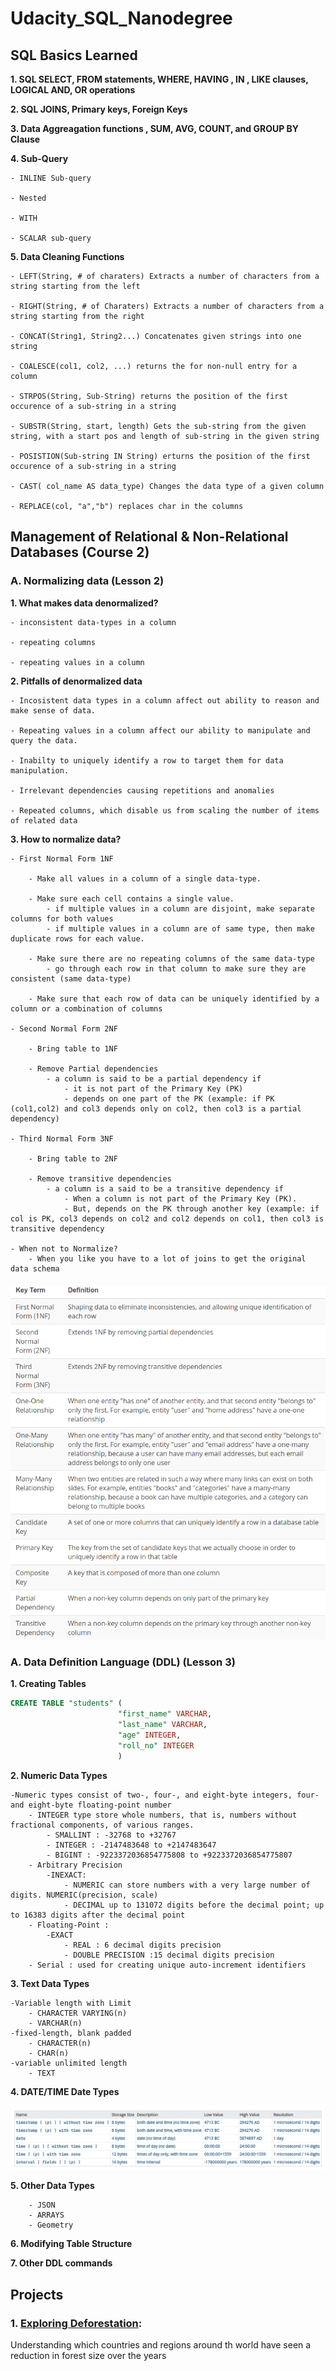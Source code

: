 # Udacity_SQL_Nanodegree 

## SQL Basics Learned

**1. SQL SELECT, FROM statements, WHERE, HAVING , IN , LIKE clauses, LOGICAL AND, OR operations**

**2. SQL JOINS, Primary keys, Foreign Keys**

**3. Data Aggreagation functions , SUM, AVG, COUNT, and GROUP BY Clause**

**4. Sub-Query**

    - INLINE Sub-query
  
    - Nested
  
    - WITH
  
    - SCALAR sub-query
  
**5. Data Cleaning Functions**

    - LEFT(String, # of charaters) Extracts a number of characters from a string starting from the left
  
    - RIGHT(String, # of Charaters) Extracts a number of characters from a string starting from the right
  
    - CONCAT(String1, String2...) Concatenates given strings into one string
  
    - COALESCE(col1, col2, ...) returns the for non-null entry for a column
  
    - STRPOS(String, Sub-String) returns the position of the first occurence of a sub-string in a string
  
    - SUBSTR(String, start, length) Gets the sub-string from the given string, with a start pos and length of sub-string in the given string  

    - POSISTION(Sub-string IN String) erturns the position of the first occurence of a sub-string in a string

    - CAST( col_name AS data_type) Changes the data type of a given column
    
    - REPLACE(col, "a","b") replaces char in the columns

## Management of Relational & Non-Relational Databases (Course 2)

### A. Normalizing data (Lesson 2)

**1. What makes data denormalized?**

    - inconsistent data-types in a column
    
    - repeating columns
    
    - repeating values in a column
    
**2. Pitfalls of denormalized data**

    - Incosistent data types in a column affect out ability to reason and make sense of data.
    
    - Repeating values in a column affect our ability to manipulate and query the data.
    
    - Inabilty to uniquely identify a row to target them for data manipulation.
    
    - Irrelevant dependencies causing repetitions and anomalies
    
    - Repeated columns, which disable us from scaling the number of items of related data
    
**3. How to normalize data?**

    - First Normal Form 1NF
    
        - Make all values in a column of a single data-type.
        
        - Make sure each cell contains a single value.
            - if multiple values in a column are disjoint, make separate columns for both values
            - if multiple values in a column are of same type, then make duplicate rows for each value.
        
        - Make sure there are no repeating columns of the same data-type
            - go through each row in that column to make sure they are consistent (same data-type)
        
        - Make sure that each row of data can be uniquely identified by a column or a combination of columns
        
    - Second Normal Form 2NF
        
        - Bring table to 1NF
        
        - Remove Partial dependencies
            - a column is said to be a partial dependency if
                - it is not part of the Primary Key (PK)
                - depends on one part of the PK (example: if PK (col1,col2) and col3 depends only on col2, then col3 is a partial dependency)
    
    - Third Normal Form 3NF
    
        - Bring table to 2NF
        
        - Remove transitive dependencies
            - a column is a said to be a transitive dependency if 
                - When a column is not part of the Primary Key (PK).
                - But, depends on the PK through another key (example: if col is PK, col3 depends on col2 and col2 depends on col1, then col3 is transitive dependency
    
    - When not to Normalize?
        - When you like you have to a lot of joins to get the original data schema

![alt text](https://github.com/rishabhCMS/Udacity_SQL/blob/master/Images/NormalzingImages/Glossary.png)
    
### A. Data Definition Language (DDL) (Lesson 3)         

**1. Creating Tables**

````sql
CREATE TABLE "students" (
                        "first_name" VARCHAR,
                        "last_name" VARCHAR,
                        "age" INTEGER,
                        "roll_no" INTEGER
                        )
````

**2. Numeric Data Types**

    -Numeric types consist of two-, four-, and eight-byte integers, four- and eight-byte floating-point number
        - INTEGER type store whole numbers, that is, numbers without fractional components, of various ranges.
            - SMALLINT : -32768 to +32767
            - INTEGER : -2147483648 to +2147483647
            - BIGINT : -9223372036854775808 to +9223372036854775807
        - Arbitrary Precision 
            -INEXACT:
                - NUMERIC can store numbers with a very large number of digits. NUMERIC(precision, scale)
                - DECIMAL up to 131072 digits before the decimal point; up to 16383 digits after the decimal point
        - Floating-Point : 
            -EXACT
                - REAL : 6 decimal digits precision
                - DOUBLE PRECISION :15 decimal digits precision
        - Serial : used for creating unique auto-increment identifiers 
        
**3. Text Data Types**
    
    -Variable length with Limit
        - CHARACTER VARYING(n)
        - VARCHAR(n)
    -fixed-length, blank padded
        - CHARACTER(n)
        - CHAR(n)
    -variable unlimited length
        - TEXT
**4. DATE/TIME Date Types**

![alt text](https://github.com/rishabhCMS/Udacity_SQL/blob/master/Images/DDLImages/datetime.png)
        
**5. Other Data Types**
        
        - JSON
        - ARRAYS
        - Geometry

**6. Modifying Table Structure**

**7. Other DDL commands**

## Projects

### 1. [Exploring Deforestation](https://github.com/rishabhCMS/SQL_Deforestation_project):
Understanding which countries and regions around th world have seen a reduction in forest size over the years
